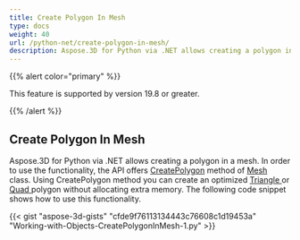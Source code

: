 ```yaml
---
title: Create Polygon In Mesh
type: docs
weight: 40
url: /python-net/create-polygon-in-mesh/
description: Aspose.3D for Python via .NET allows creating a polygon in a mesh. In order to use the functionality, the API offers CreatePolygon method of Mesh class. 
---
```


{{% alert color="primary" %}} 

This feature is supported by version 19.8 or greater.

{{% /alert %}} 
## **Create Polygon In Mesh**
Aspose.3D for Python via .NET allows creating a polygon in a mesh. In order to use the functionality, the API offers [CreatePolygon](https://reference.aspose.com/python-net/3d/aspose.threed.entities/mesh/methods/createpolygon) method of [Mesh ](https://reference.aspose.com/net/3d/aspose.threed.entities/mesh)class. Using CreatePolygon method you can create an optimized [Triangle ](https://reference.aspose.com/net/3d/aspose.threed.entities/mesh/methods/createpolygon)or [Quad ](https://reference.aspose.com/net/3d/aspose.threed.entities.mesh/createpolygon/methods/1)polygon without allocating extra memory. The following code snippet shows how to use this functionality. 

{{< gist "aspose-3d-gists" "cfde9f76113134443c76608c1d19453a" "Working-with-Objects-CreatePolygonInMesh-1.py" >}}
